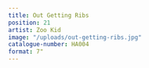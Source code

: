```yaml
---
title: Out Getting Ribs
position: 21
artist: Zoo Kid
image: "/uploads/out-getting-ribs.jpg"
catalogue-number: HA004
format: 7"
---
```


